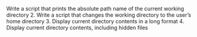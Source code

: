 Write a script that prints the absolute path name of the current working directory
2. Write a script that changes the working directory to the user’s home directory
3. Display current directory contents in a long format
4. Display current directory contents, including hidden files
